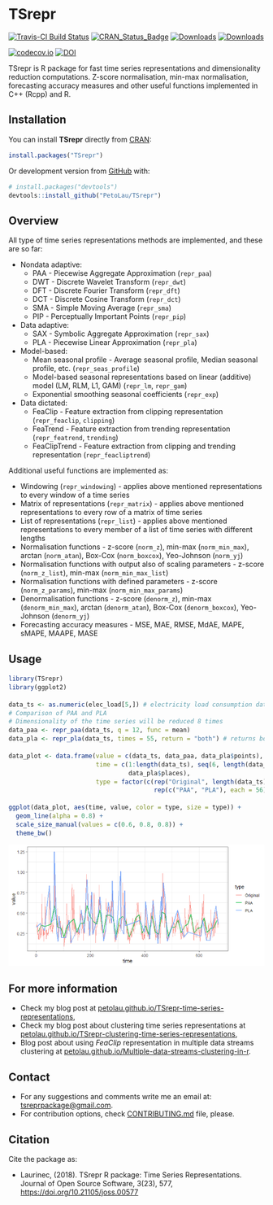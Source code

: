 
<!-- README.md is generated from README.Rmd. Please edit that file -->

# TSrepr

[![Travis-CI Build
Status](https://travis-ci.org/PetoLau/TSrepr.svg?branch=master)](https://travis-ci.org/PetoLau/TSrepr)
[![CRAN\_Status\_Badge](http://www.r-pkg.org/badges/version/TSrepr)](https://cran.r-project.org/package=TSrepr)
[![Downloads](http://cranlogs.r-pkg.org/badges/TSrepr)](https://cran.r-project.org/package=TSrepr)
[![Downloads](http://cranlogs.r-pkg.org/badges/grand-total/TSrepr?color=green)](https://cran.r-project.org/package=TSrepr)
<!-- [![rpackages.io rank](https://www.rpackages.io/badge/TSrepr.svg)](https://www.rpackages.io/package/TSrepr) -->
[![codecov.io](https://codecov.io/github/PetoLau/TSrepr/coverage.svg?branch=master)](https://codecov.io/github/PetoLau/TSrepr?branch=master)
[![DOI](http://joss.theoj.org/papers/10.21105/joss.00577/status.svg)](https://doi.org/10.21105/joss.00577)

TSrepr is R package for fast time series representations and
dimensionality reduction computations. Z-score normalisation, min-max
normalisation, forecasting accuracy measures and other useful functions
implemented in C++ (Rcpp) and R.

## Installation

You can install **TSrepr** directly from
[CRAN](https://CRAN.R-project.org/package=TSrepr):

``` r
install.packages("TSrepr")
```

Or development version from [GitHub](https://github.com/PetoLau/TSrepr)
with:

``` r
# install.packages("devtools")
devtools::install_github("PetoLau/TSrepr")
```

## Overview

All type of time series representations methods are implemented, and
these are so far:

  - Nondata adaptive:
      - PAA - Piecewise Aggregate Approximation (`repr_paa`)
      - DWT - Discrete Wavelet Transform (`repr_dwt`)
      - DFT - Discrete Fourier Transform (`repr_dft`)
      - DCT - Discrete Cosine Transform (`repr_dct`)
      - SMA - Simple Moving Average (`repr_sma`)
      - PIP - Perceptually Important Points (`repr_pip`)
  - Data adaptive:
      - SAX - Symbolic Aggregate Approximation (`repr_sax`)
      - PLA - Piecewise Linear Approximation (`repr_pla`)
  - Model-based:
      - Mean seasonal profile - Average seasonal profile, Median
        seasonal profile, etc. (`repr_seas_profile`)
      - Model-based seasonal representations based on linear (additive)
        model (LM, RLM, L1, GAM) (`repr_lm`, `repr_gam`)
      - Exponential smoothing seasonal coefficients (`repr_exp`)
  - Data dictated:
      - FeaClip - Feature extraction from clipping representation
        (`repr_feaclip`, `clipping`)
      - FeaTrend - Feature extraction from trending representation
        (`repr_featrend`, `trending`)
      - FeaClipTrend - Feature extraction from clipping and trending
        representation (`repr_feacliptrend`)

Additional useful functions are implemented as:

  - Windowing (`repr_windowing`) - applies above mentioned
    representations to every window of a time series
  - Matrix of representations (`repr_matrix`) - applies above mentioned
    representations to every row of a matrix of time series
  - List of representations (`repr_list`) - applies above mentioned
    representations to every member of a list of time series with
    different lengths
  - Normalisation functions - z-score (`norm_z`), min-max
    (`norm_min_max`), arctan (`norm_atan`), Box-Cox (`norm_boxcox`),
    Yeo-Johnson (`norm_yj`)
  - Normalisation functions with output also of scaling parameters -
    z-score (`norm_z_list`), min-max (`norm_min_max_list`)
  - Normalisation functions with defined parameters - z-score
    (`norm_z_params`), min-max (`norm_min_max_params`)
  - Denormalisation functions - z-score (`denorm_z`), min-max
    (`denorm_min_max`), arctan (`denorm_atan`), Box-Cox
    (`denorm_boxcox`), Yeo-Johnson (`denorm_yj`)
  - Forecasting accuracy measures - MSE, MAE, RMSE, MdAE, MAPE, sMAPE,
    MAAPE, MASE

## Usage

``` r
library(TSrepr)
library(ggplot2)

data_ts <- as.numeric(elec_load[5,]) # electricity load consumption data
# Comparison of PAA and PLA
# Dimensionality of the time series will be reduced 8 times
data_paa <- repr_paa(data_ts, q = 12, func = mean)
data_pla <- repr_pla(data_ts, times = 55, return = "both") # returns both extracted places and values

data_plot <- data.frame(value = c(data_ts, data_paa, data_pla$points),
                        time = c(1:length(data_ts), seq(6, length(data_ts), by = 12),
                                 data_pla$places),
                        type = factor(c(rep("Original", length(data_ts)),
                                        rep(c("PAA", "PLA"), each = 56))))

ggplot(data_plot, aes(time, value, color = type, size = type)) +
  geom_line(alpha = 0.8) +
  scale_size_manual(values = c(0.6, 0.8, 0.8)) +
  theme_bw()
```

![](README-paa_vs_pla-1.png)<!-- -->

## For more information

  - Check my blog post at
    [petolau.github.io/TSrepr-time-series-representations](https://petolau.github.io/TSrepr-time-series-representations/),
  - Check my blog post about clustering time series representations at
    [petolau.github.io/TSrepr-clustering-time-series-representations](https://petolau.github.io/TSrepr-clustering-time-series-representations/),
  - Blog post about using *FeaClip* representation in multiple data
    streams clustering at
    [petolau.github.io/Multiple-data-streams-clustering-in-r](https://petolau.github.io/Multiple-data-streams-clustering-in-r/).

## Contact

  - For any suggestions and comments write me an email at:
    <tsreprpackage@gmail.com>.
  - For contribution options, check
    [CONTRIBUTING.md](https://github.com/PetoLau/TSrepr/blob/master/CONTRIBUTING.md)
    file, please.

## Citation

Cite the package as:

  - Laurinec, (2018). TSrepr R package: Time Series Representations.
    Journal of Open Source Software, 3(23), 577,
    <https://doi.org/10.21105/joss.00577>
